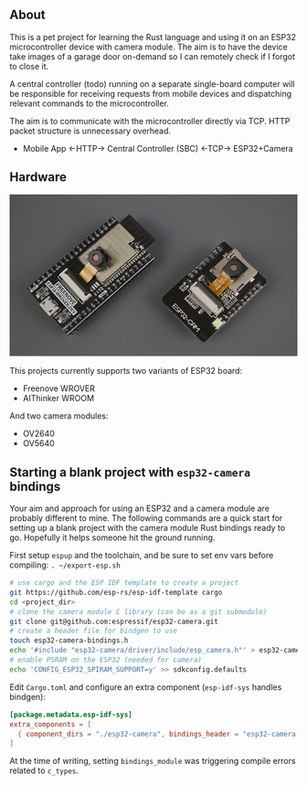 ## About


This is a pet project for learning the Rust language and using it on an ESP32 microcontroller device with camera module.
The aim is to have the device take images of a garage door on-demand so I can remotely check if I forgot to close it.

A central controller (todo) running on a separate single-board computer will be responsible for receiving requests
from mobile devices and dispatching relevant commands to the microcontroller.

The aim is to communicate with the microcontroller directly via TCP. HTTP packet structure is unnecessary overhead.

- Mobile App <-HTTP-> Central Controller (SBC) <-TCP-> ESP32+Camera

## Hardware

![ESP32-Cam](./static/readme-freenove-aithinker-boards.jpg)

This projects currently supports two variants of ESP32 board:
- Freenove WROVER
- AIThinker WROOM

And two camera modules:
- OV2640
- OV5640

## Starting a blank project with `esp32-camera` bindings

Your aim and approach for using an ESP32 and a camera module are probably different to mine.
The following commands are a quick start for setting up a blank project with the camera module Rust bindings ready to go.
Hopefully it helps someone hit the ground running.

First setup `espup` and the toolchain, and be sure to set env vars before compiling:
`. ~/export-esp.sh`

```sh
# use cargo and the ESP IDF template to create a project
git https://github.com/esp-rs/esp-idf-template cargo
cd <project_dir>
# clone the camera module C library (can be as a git submodule)
git clone git@github.com:espressif/esp32-camera.git
# create a header file for bindgen to use
touch esp32-camera-bindings.h
echo '#include "esp32-camera/driver/include/esp_camera.h"' > esp32-camera-bindings.h
# enable PSRAM on the ESP32 (needed for camera)
echo 'CONFIG_ESP32_SPIRAM_SUPPORT=y' >> sdkconfig.defaults
```

Edit `Cargo.toml` and configure an extra component (`esp-idf-sys` handles bindgen):

```toml
[package.metadata.esp-idf-sys]
extra_components = [
  { component_dirs = "./esp32-camera", bindings_header = "esp32-camera-bindings.h" }
]
```

At the time of writing, setting `bindings_module` was triggering compile errors related to `c_types`.
